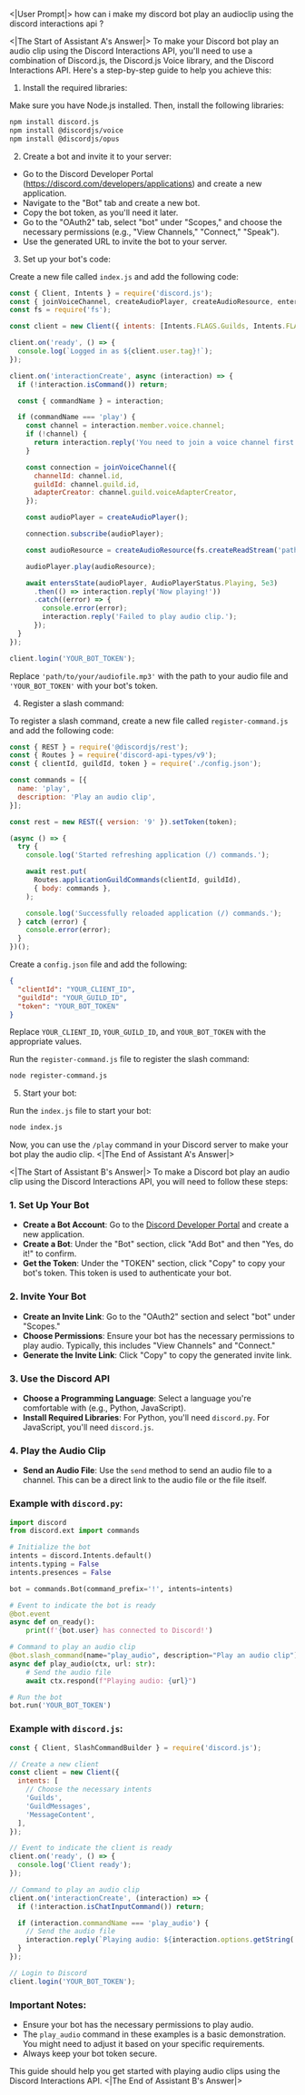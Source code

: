 <|User Prompt|>
how can i make my discord bot play an audioclip using the discord interactions api ?

<|The Start of Assistant A's Answer|>
To make your Discord bot play an audio clip using the Discord Interactions API, you'll need to use a combination of Discord.js, the Discord.js Voice library, and the Discord Interactions API. Here's a step-by-step guide to help you achieve this:

1. Install the required libraries:

Make sure you have Node.js installed. Then, install the following libraries:

```bash
npm install discord.js
npm install @discordjs/voice
npm install @discordjs/opus
```

2. Create a bot and invite it to your server:

- Go to the Discord Developer Portal (https://discord.com/developers/applications) and create a new application.
- Navigate to the "Bot" tab and create a new bot.
- Copy the bot token, as you'll need it later.
- Go to the "OAuth2" tab, select "bot" under "Scopes," and choose the necessary permissions (e.g., "View Channels," "Connect," "Speak").
- Use the generated URL to invite the bot to your server.

3. Set up your bot's code:

Create a new file called `index.js` and add the following code:

```javascript
const { Client, Intents } = require('discord.js');
const { joinVoiceChannel, createAudioPlayer, createAudioResource, entersState, AudioPlayerStatus } = require('@discordjs/voice');
const fs = require('fs');

const client = new Client({ intents: [Intents.FLAGS.Guilds, Intents.FLAGS.GuildVoiceStates, Intents.FLAGS.GuildMessages] });

client.on('ready', () => {
  console.log(`Logged in as ${client.user.tag}!`);
});

client.on('interactionCreate', async (interaction) => {
  if (!interaction.isCommand()) return;

  const { commandName } = interaction;

  if (commandName === 'play') {
    const channel = interaction.member.voice.channel;
    if (!channel) {
      return interaction.reply('You need to join a voice channel first!');
    }

    const connection = joinVoiceChannel({
      channelId: channel.id,
      guildId: channel.guild.id,
      adapterCreator: channel.guild.voiceAdapterCreator,
    });

    const audioPlayer = createAudioPlayer();

    connection.subscribe(audioPlayer);

    const audioResource = createAudioResource(fs.createReadStream('path/to/your/audiofile.mp3'));

    audioPlayer.play(audioResource);

    await entersState(audioPlayer, AudioPlayerStatus.Playing, 5e3)
      .then(() => interaction.reply('Now playing!'))
      .catch((error) => {
        console.error(error);
        interaction.reply('Failed to play audio clip.');
      });
  }
});

client.login('YOUR_BOT_TOKEN');
```

Replace `'path/to/your/audiofile.mp3'` with the path to your audio file and `'YOUR_BOT_TOKEN'` with your bot's token.

4. Register a slash command:

To register a slash command, create a new file called `register-command.js` and add the following code:

```javascript
const { REST } = require('@discordjs/rest');
const { Routes } = require('discord-api-types/v9');
const { clientId, guildId, token } = require('./config.json');

const commands = [{
  name: 'play',
  description: 'Play an audio clip',
}];

const rest = new REST({ version: '9' }).setToken(token);

(async () => {
  try {
    console.log('Started refreshing application (/) commands.');

    await rest.put(
      Routes.applicationGuildCommands(clientId, guildId),
      { body: commands },
    );

    console.log('Successfully reloaded application (/) commands.');
  } catch (error) {
    console.error(error);
  }
})();
```

Create a `config.json` file and add the following:

```json
{
  "clientId": "YOUR_CLIENT_ID",
  "guildId": "YOUR_GUILD_ID",
  "token": "YOUR_BOT_TOKEN"
}
```

Replace `YOUR_CLIENT_ID`, `YOUR_GUILD_ID`, and `YOUR_BOT_TOKEN` with the appropriate values.

Run the `register-command.js` file to register the slash command:

```bash
node register-command.js
```

5. Start your bot:

Run the `index.js` file to start your bot:

```bash
node index.js
```

Now, you can use the `/play` command in your Discord server to make your bot play the audio clip.
<|The End of Assistant A's Answer|>

<|The Start of Assistant B's Answer|>
To make a Discord bot play an audio clip using the Discord Interactions API, you will need to follow these steps:

### 1. **Set Up Your Bot**

- **Create a Bot Account**: Go to the [Discord Developer Portal](https://discord.com/developers/applications) and create a new application.
- **Create a Bot**: Under the "Bot" section, click "Add Bot" and then "Yes, do it!" to confirm.
- **Get the Token**: Under the "TOKEN" section, click "Copy" to copy your bot's token. This token is used to authenticate your bot.

### 2. **Invite Your Bot**

- **Create an Invite Link**: Go to the "OAuth2" section and select "bot" under "Scopes."
- **Choose Permissions**: Ensure your bot has the necessary permissions to play audio. Typically, this includes "View Channels" and "Connect."
- **Generate the Invite Link**: Click "Copy" to copy the generated invite link.

### 3. **Use the Discord API**

- **Choose a Programming Language**: Select a language you're comfortable with (e.g., Python, JavaScript).
- **Install Required Libraries**: For Python, you'll need `discord.py`. For JavaScript, you'll need `discord.js`.

### 4. **Play the Audio Clip**

- **Send an Audio File**: Use the `send` method to send an audio file to a channel. This can be a direct link to the audio file or the file itself.

### Example with `discord.py`:

```python
import discord
from discord.ext import commands

# Initialize the bot
intents = discord.Intents.default()
intents.typing = False
intents.presences = False

bot = commands.Bot(command_prefix='!', intents=intents)

# Event to indicate the bot is ready
@bot.event
async def on_ready():
    print(f'{bot.user} has connected to Discord!')

# Command to play an audio clip
@bot.slash_command(name="play_audio", description="Play an audio clip")
async def play_audio(ctx, url: str):
    # Send the audio file
    await ctx.respond(f"Playing audio: {url}")

# Run the bot
bot.run('YOUR_BOT_TOKEN')
```

### Example with `discord.js`:

```javascript
const { Client, SlashCommandBuilder } = require('discord.js');

// Create a new client
const client = new Client({
  intents: [
    // Choose the necessary intents
    'Guilds',
    'GuildMessages',
    'MessageContent',
  ],
});

// Event to indicate the client is ready
client.on('ready', () => {
  console.log('Client ready');
});

// Command to play an audio clip
client.on('interactionCreate', (interaction) => {
  if (!interaction.isChatInputCommand()) return;

  if (interaction.commandName === 'play_audio') {
    // Send the audio file
    interaction.reply(`Playing audio: ${interaction.options.getString('url')}`);
  }
});

// Login to Discord
client.login('YOUR_BOT_TOKEN');
```

### Important Notes:

- Ensure your bot has the necessary permissions to play audio.
- The `play_audio` command in these examples is a basic demonstration. You might need to adjust it based on your specific requirements.
- Always keep your bot token secure.

This guide should help you get started with playing audio clips using the Discord Interactions API.
<|The End of Assistant B's Answer|>